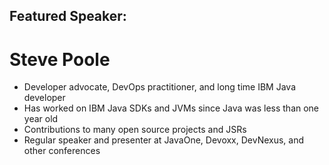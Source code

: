 ## Featured Speaker: 

# Steve Poole
* Developer advocate, DevOps practitioner, and long time IBM Java developer
* Has worked on IBM Java SDKs and JVMs since Java was less than one year old
* Contributions to many open source projects and JSRs
* Regular speaker and presenter at JavaOne, Devoxx, DevNexus, and other conferences
